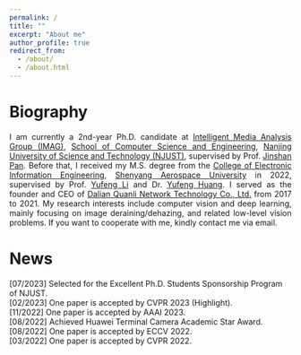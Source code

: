```yaml
---
permalink: /
title: ""
excerpt: "About me"
author_profile: true
redirect_from: 
  - /about/
  - /about.html
---
```


Biography
======
<div style="text-align:justify">I am currently a 2nd-year Ph.D. candidate at <a href="https://imag-njust.net/" target="_blank">Intelligent Media Analysis Group (IMAG)</a>, <a href="https://cs.njust.edu.cn/" target="_blank">School of Computer Science and Engineering</a>, <a href="https://www.njust.edu.cn/" target="_blank">Nanjing University of Science and Technology (NJUST)</a>, supervised by Prof. <a href="https://jspan.github.io/" target="_blank"> Jinshan Pan</a>. Before that, I received my M.S. degree from the <a href="https://dzx.sau.edu.cn/index.htm" target="_blank">College of Electronic Information Engineering</a>, <a href="https://www.sau.edu.cn/" target="_blank">Shenyang Aerospace University</a> in 2022, supervised by Prof. <a href="https://baike.baidu.com/item/%E6%9D%8E%E7%8E%89%E5%B3%B0/9061384?fr=ge_ala" target="_blank"> Yufeng Li</a> and Dr. <a href="https://yjs.sau.edu.cn/info/1015/3478.htm" target="_blank"> Yufeng Huang</a>. I served as the founder and CEO of <a href="https://baike.baidu.com/item/%E5%A4%A7%E8%BF%9E%E5%9C%88%E5%8A%9B%E7%BD%91%E7%BB%9C%E7%A7%91%E6%8A%80%E6%9C%89%E9%99%90%E5%85%AC%E5%8F%B8/22340590?fr=ge_ala" target="_blank"> Dalian Quanli Network Technology Co., Ltd.</a> from 2017 to 2021. My research interests include computer vision and deep learning, mainly focusing on image deraining/dehazing, and related low-level vision problems. If you want to cooperate with me, kindly contact me via email.
</div>




News 
====== 
[07/2023] Selected for the Excellent Ph.D. Students Sponsorship Program of NJUST. <br>
[02/2023] One paper is accepted by CVPR 2023 (Highlight). <br>
[11/2022] One paper is accepted by AAAI 2023. <br>
[08/2022] Achieved Huawei Terminal Camera Academic Star Award. <br>
[08/2022] One paper is accepted by ECCV 2022. <br>
[03/2022] One paper is accepted by CVPR 2022. <br>